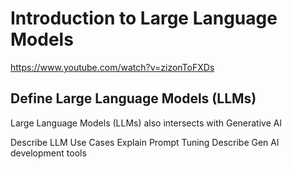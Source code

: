 # Introduction to Large Language Models
https://www.youtube.com/watch?v=zizonToFXDs

## Define Large Language Models (LLMs)
Large Language Models (LLMs) also intersects with Generative Al


Describe LLM Use Cases
Explain Prompt Tuning
Describe Gen Al development tools

